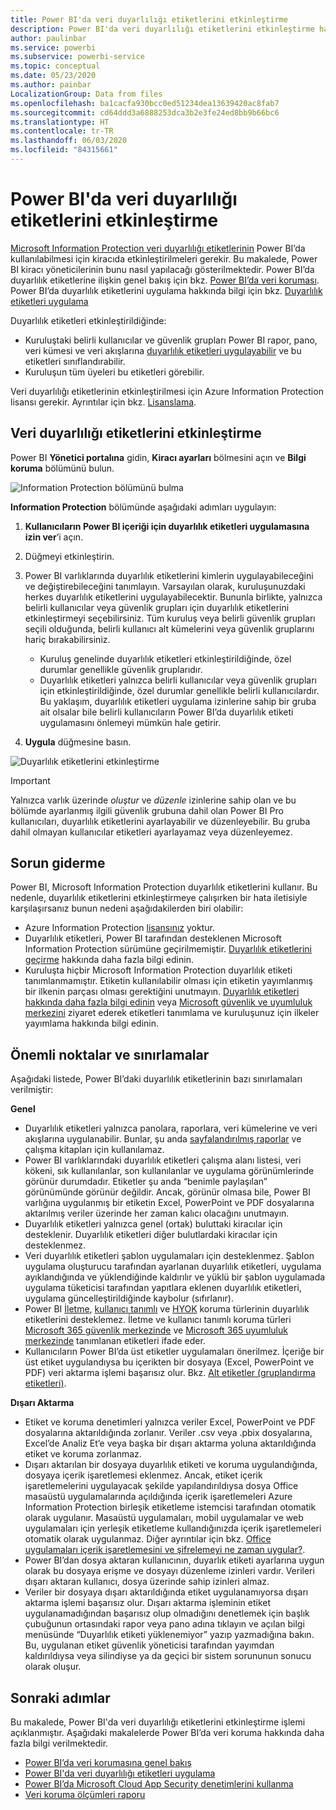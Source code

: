 ```yaml
---
title: Power BI'da veri duyarlılığı etiketlerini etkinleştirme
description: Power BI'da veri duyarlılığı etiketlerini etkinleştirme hakkında bilgi edinin
author: paulinbar
ms.service: powerbi
ms.subservice: powerbi-service
ms.topic: conceptual
ms.date: 05/23/2020
ms.author: painbar
LocalizationGroup: Data from files
ms.openlocfilehash: ba1cacfa930bcc0ed51234dea13639420ac8fab7
ms.sourcegitcommit: cd64ddd3a6888253dca3b2e3fe24ed8bb9b66bc6
ms.translationtype: HT
ms.contentlocale: tr-TR
ms.lasthandoff: 06/03/2020
ms.locfileid: "84315661"
---
```

# <a name="enable-data-sensitivity-labels-in-power-bi"></a>Power BI'da veri duyarlılığı etiketlerini etkinleştirme

[Microsoft Information Protection veri duyarlılığı etiketlerinin](https://docs.microsoft.com/microsoft-365/compliance/sensitivity-labels) Power BI’da kullanılabilmesi için kiracıda etkinleştirilmeleri gerekir. Bu makalede, Power BI kiracı yöneticilerinin bunu nasıl yapılacağı gösterilmektedir. Power BI’da duyarlılık etiketlerine ilişkin genel bakış için bkz. [Power BI’da veri koruması](service-security-data-protection-overview.md). Power BI’da duyarlılık etiketlerini uygulama hakkında bilgi için bkz. [Duyarlılık etiketleri uygulama](../collaborate-share/service-security-apply-data-sensitivity-labels.md) 

Duyarlılık etiketleri etkinleştirildiğinde:

* Kuruluştaki belirli kullanıcılar ve güvenlik grupları Power BI rapor, pano, veri kümesi ve veri akışlarına [duyarlılık etiketleri uygulayabilir](../collaborate-share/service-security-apply-data-sensitivity-labels.md) ve bu etiketleri sınıflandırabilir.
* Kuruluşun tüm üyeleri bu etiketleri görebilir.

Veri duyarlılığı etiketlerinin etkinleştirilmesi için Azure Information Protection lisansı gerekir. Ayrıntılar için bkz. [Lisanslama](service-security-data-protection-overview.md#licensing).

## <a name="enable-data-sensitivity-labels"></a>Veri duyarlılığı etiketlerini etkinleştirme

Power BI **Yönetici portalına** gidin, **Kiracı ayarları** bölmesini açın ve **Bilgi koruma** bölümünü bulun.

![Information Protection bölümünü bulma](media/service-security-enable-data-sensitivity-labels/enable-data-sensitivity-labels-01.png)

**Information Protection** bölümünde aşağıdaki adımları uygulayın:
1. **Kullanıcıların Power BI içeriği için duyarlılık etiketleri uygulamasına izin ver**’i açın.
1. Düğmeyi etkinleştirin.
1. Power BI varlıklarında duyarlılık etiketlerini kimlerin uygulayabileceğini ve değiştirebileceğini tanımlayın. Varsayılan olarak, kuruluşunuzdaki herkes duyarlılık etiketlerini uygulayabilecektir. Bununla birlikte, yalnızca belirli kullanıcılar veya güvenlik grupları için duyarlılık etiketlerini etkinleştirmeyi seçebilirsiniz. Tüm kuruluş veya belirli güvenlik grupları seçili olduğunda, belirli kullanıcı alt kümelerini veya güvenlik gruplarını hariç bırakabilirsiniz.
   
   * Kuruluş genelinde duyarlılık etiketleri etkinleştirildiğinde, özel durumlar genellikle güvenlik gruplarıdır.
   * Duyarlılık etiketleri yalnızca belirli kullanıcılar veya güvenlik grupları için etkinleştirildiğinde, özel durumlar genellikle belirli kullanıcılardır.  
    Bu yaklaşım, duyarlılık etiketleri uygulama izinlerine sahip bir gruba ait olsalar bile belirli kullanıcıların Power BI’da duyarlılık etiketi uygulamasını önlemeyi mümkün hale getirir.

1. **Uygula** düğmesine basın.

![Duyarlılık etiketlerini etkinleştirme](media/service-security-enable-data-sensitivity-labels/enable-data-sensitivity-labels-02.png)

> [!IMPORTANT]
> Yalnızca varlık üzerinde *oluştur* ve *düzenle* izinlerine sahip olan ve bu bölümde ayarlanmış ilgili güvenlik grubuna dahil olan Power BI Pro kullanıcıları, duyarlılık etiketlerini ayarlayabilir ve düzenleyebilir. Bu gruba dahil olmayan kullanıcılar etiketleri ayarlayamaz veya düzenleyemez.  

## <a name="troubleshooting"></a>Sorun giderme

Power BI, Microsoft Information Protection duyarlılık etiketlerini kullanır. Bu nedenle, duyarlılık etiketlerini etkinleştirmeye çalışırken bir hata iletisiyle karşılaşırsanız bunun nedeni aşağıdakilerden biri olabilir:

* Azure Information Protection [lisansınız](service-security-data-protection-overview.md#licensing) yoktur.
* Duyarlılık etiketleri, Power BI tarafından desteklenen Microsoft Information Protection sürümüne geçirilmemiştir. [Duyarlılık etiketlerini geçirme](https://docs.microsoft.com/azure/information-protection/configure-policy-migrate-labels) hakkında daha fazla bilgi edinin.
* Kuruluşta hiçbir Microsoft Information Protection duyarlılık etiketi tanımlanmamıştır. Etiketin kullanılabilir olması için etiketin yayımlanmış bir ilkenin parçası olması gerektiğini unutmayın. [Duyarlılık etiketleri hakkında daha fazla bilgi edinin](https://docs.microsoft.com/Office365/SecurityCompliance/sensitivity-labels) veya [Microsoft güvenlik ve uyumluluk merkezini](https://sip.protection.office.com/sensitivity?flight=EnableMIPLabels) ziyaret ederek etiketleri tanımlama ve kuruluşunuz için ilkeler yayımlama hakkında bilgi edinin.

## <a name="considerations-and-limitations"></a>Önemli noktalar ve sınırlamalar

Aşağıdaki listede, Power BI’daki duyarlılık etiketlerinin bazı sınırlamaları verilmiştir:

**Genel**
* Duyarlılık etiketleri yalnızca panolara, raporlara, veri kümelerine ve veri akışlarına uygulanabilir. Bunlar, şu anda [sayfalandırılmış raporlar](../paginated-reports/report-builder-power-bi.md) ve çalışma kitapları için kullanılamaz.
* Power BI varlıklarındaki duyarlılık etiketleri çalışma alanı listesi, veri kökeni, sık kullanılanlar, son kullanılanlar ve uygulama görünümlerinde görünür durumdadır. Etiketler şu anda “benimle paylaşılan” görünümünde görünür değildir. Ancak, görünür olmasa bile, Power BI varlığına uygulanmış bir etiketin Excel, PowerPoint ve PDF dosyalarına aktarılmış veriler üzerinde her zaman kalıcı olacağını unutmayın.
* Duyarlılık etiketleri yalnızca genel (ortak) buluttaki kiracılar için desteklenir. Duyarlılık etiketleri diğer bulutlardaki kiracılar için desteklenmez.
* Veri duyarlılık etiketleri şablon uygulamaları için desteklenmez. Şablon uygulama oluşturucu tarafından ayarlanan duyarlılık etiketleri, uygulama ayıklandığında ve yüklendiğinde kaldırılır ve yüklü bir şablon uygulamada uygulama tüketicisi tarafından yapıtlara eklenen duyarlılık etiketleri, uygulama güncelleştirildiğinde kaybolur (sıfırlanır).
* Power BI [İletme](https://docs.microsoft.com/microsoft-365/compliance/encryption-sensitivity-labels?view=o365-worldwide#let-users-assign-permissions), [kullanıcı tanımlı](https://docs.microsoft.com/microsoft-365/compliance/encryption-sensitivity-labels?view=o365-worldwide#let-users-assign-permissions) ve [HYOK](https://docs.microsoft.com/azure/information-protection/configure-adrms-restrictions) koruma türlerinin duyarlılık etiketlerini desteklemez. İletme ve kullanıcı tanımlı koruma türleri [Microsoft 365 güvenlik merkezinde](https://security.microsoft.com/) ve [Microsoft 365 uyumluluk merkezinde](https://compliance.microsoft.com/) tanımlanan etiketleri ifade eder.
* Kullanıcıların Power BI’da üst etiketler uygulamaları önerilmez. İçeriğe bir üst etiket uygulandıysa bu içerikten bir dosyaya (Excel, PowerPoint ve PDF) veri aktarma işlemi başarısız olur. Bkz. [Alt etiketler (gruplandırma etiketleri)](https://docs.microsoft.com/microsoft-365/compliance/sensitivity-labels?view=o365-worldwide#sublabels-grouping-labels).

**Dışarı Aktarma**
* Etiket ve koruma denetimleri yalnızca veriler Excel, PowerPoint ve PDF dosyalarına aktarıldığında zorlanır. Veriler .csv veya .pbix dosyalarına, Excel’de Analiz Et’e veya başka bir dışarı aktarma yoluna aktarıldığında etiket ve koruma zorlanmaz.
* Dışarı aktarılan bir dosyaya duyarlılık etiketi ve koruma uygulandığında, dosyaya içerik işaretlemesi eklenmez. Ancak, etiket içerik işaretlemelerini uygulayacak şekilde yapılandırıldıysa dosya Office masaüstü uygulamalarında açıldığında içerik işaretlemeleri Azure Information Protection birleşik etiketleme istemcisi tarafından otomatik olarak uygulanır. Masaüstü uygulamaları, mobil uygulamalar ve web uygulamaları için yerleşik etiketleme kullandığınızda içerik işaretlemeleri otomatik olarak uygulanmaz. Diğer ayrıntılar için bkz. [Office uygulamaları içerik işaretlemesini ve şifrelemeyi ne zaman uygular?](https://docs.microsoft.com/microsoft-365/compliance/sensitivity-labels-office-apps?view=o365-worldwide#when-office-apps-apply-content-marking-and-encryption).
* Power BI’dan dosya aktaran kullanıcının, duyarlık etiketi ayarlarına uygun olarak bu dosyaya erişme ve dosyayı düzenleme izinleri vardır. Verileri dışarı aktaran kullanıcı, dosya üzerinde sahip izinleri almaz.
* Veriler bir dosyaya dışarı aktarıldığında etiket uygulanamıyorsa dışarı aktarma işlemi başarısız olur. Dışarı aktarma işleminin etiket uygulanamadığından başarısız olup olmadığını denetlemek için başlık çubuğunun ortasındaki rapor veya pano adına tıklayın ve açılan bilgi menüsünde “Duyarlılık etiketi yüklenemiyor” yazıp yazmadığına bakın. Bu, uygulanan etiket güvenlik yöneticisi tarafından yayımdan kaldırıldıysa veya silindiyse ya da geçici bir sistem sorununun sonucu olarak oluşur.

## <a name="next-steps"></a>Sonraki adımlar

Bu makalede, Power BI'da veri duyarlılığı etiketlerini etkinleştirme işlemi açıklanmıştır. Aşağıdaki makalelerde Power BI’da veri koruma hakkında daha fazla bilgi verilmektedir. 

* [Power BI’da veri korumasına genel bakış](service-security-data-protection-overview.md)
* [Power BI'da veri duyarlılığı etiketleri uygulama](../collaborate-share/service-security-apply-data-sensitivity-labels.md)
* [Power BI’da Microsoft Cloud App Security denetimlerini kullanma](service-security-using-microsoft-cloud-app-security-controls.md)
* [Veri koruma ölçümleri raporu](service-security-data-protection-metrics-report.md)